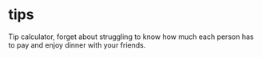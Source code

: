 # tips
Tip calculator, forget about struggling to know how much each person has to pay and enjoy dinner with your friends.
